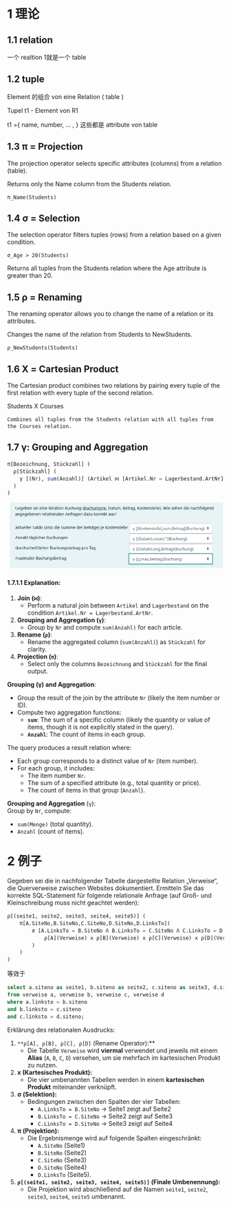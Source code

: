 
# 1 理论 

## 1.1 relation 

一个 realtion 1就是一个 table 

## 1.2 tuple

Element 的组合 von eine Relation ( table )

Tupel t1 - Element von R1

t1 ={ name, number, ... , }  这些都是 attribute von table 

## 1.3 **π = Projection**

The projection operator selects specific attributes (columns) from a relation (table).

Returns only the Name column from the Students relation.

```
π_Name(Students)
```

## 1.4 **σ = Selection**


The selection operator filters tuples (rows) from a relation based on a given condition.

```
σ_Age > 20(Students)
```


Returns all tuples from the Students relation where the Age attribute is greater than 20.

## 1.5 ρ = Renaming

The renaming operator allows you to change the name of a relation or its attributes.

Changes the name of the relation from Students to NewStudents.
```
ρ_NewStudents(Students)
```

## 1.6 Χ = Cartesian Product

The Cartesian product combines two relations by pairing every tuple of the first relation with every tuple of the second relation.

Students Χ Courses
```
Combines all tuples from the Students relation with all tuples from the Courses relation.
```


## 1.7 γ: Grouping and Aggregation 

```sql
π[Bezeichnung, Stückzahl] (
  ρ[Stückzahl] (
    γ [(Nr), sum(Anzahl)] (Artikel ⨝ [Artikel.Nr = Lagerbestand.ArtNr] Lagerbestand)
  )
)

```

![](image/Pasted%20image%2020241221215927.png)

#### 1.7.1.1 Explanation:

1. **Join (`⨝`)**:
    - Perform a natural join between `Artikel` and `Lagerbestand` on the condition `Artikel.Nr = Lagerbestand.ArtNr`.
2. **Grouping and Aggregation (`γ`)**:
    - Group by `Nr` and compute `sum(Anzahl)` for each article.
3. **Rename (`ρ`)**:
    - Rename the aggregated column (`sum(Anzahl)`) as `Stückzahl` for clarity.
4. **Projection (`π`)**:
    - Select only the columns `Bezeichnung` and `Stückzahl` for the final output.

**Grouping (γ) and Aggregation**:
- Group the result of the join by the attribute `Nr` (likely the item number or ID).
- Compute two aggregation functions:
    - **`sum`**: The sum of a specific column (likely the quantity or value of items, though it is not explicitly stated in the query).
    - **`Anzahl`**: The count of items in each group.

The query produces a result relation where:
- Each group corresponds to a distinct value of `Nr` (item number).
- For each group, it includes:
    - The item number `Nr`.
    - The sum of a specified attribute (e.g., total quantity or price).
    - The count of items in that group (`Anzahl`).

**Grouping and Aggregation** (`γ`):  
Group by `Nr`, compute:
- `sum(Menge)` (total quantity).
- `Anzahl` (count of items).



# 2 例子

Gegeben sei die in nachfolgender Tabelle dargestellte Relation „Verweise“, die Querverweise zwischen Websites dokumentiert. Ermitteln Sie das korrekte SQL-Statement für folgende relationale Anfrage (auf Groß- und Kleinschreibung muss nicht geachtet werden):
```sql
ρ[(seite1, seite2, seite3, seite4, seite5)] (
    π[A.SiteNo,B.SiteNo,C.SiteNo,D.SiteNo,D.LinksTo](
        σ [A.LinksTo = B.SiteNo Λ B.LinksTo = C.SiteNo Λ C.LinksTo = D.SiteNo](
            ρ[A](Verweise) x ρ[B](Verweise) x ρ[C](Verweise) x ρ[D](Verweise)
        )
    )
)
```

等效于 
```sql
select a.siteno as seite1, b.siteno as seite2, c.siteno as seite3, d.siteno as seite4, d.linksto as seite5
from verweise a, verweise b, verweise c, verweise d
where a.linksto = b.siteno
and b.linksto = c.siteno
and c.linksto = d.siteno;

```

Erklärung des relationalen Ausdrucks:

1. `**ρ[A], ρ[B], ρ[C], ρ[D]` (Rename Operator):**
    - Die Tabelle `Verweise` wird **viermal** verwendet und jeweils mit einem **Alias** (`A`, `B`, `C`, `D`) versehen, um sie mehrfach im kartesischen Produkt zu nutzen.
2. **x (Kartesisches Produkt):**
    - Die vier umbenannten Tabellen werden in einem **kartesischen Produkt** miteinander verknüpft.
3. **σ (Selektion):**
    - Bedingungen zwischen den Spalten der vier Tabellen:
        - `A.LinksTo = B.SiteNo` → Seite1 zeigt auf Seite2
        - `B.LinksTo = C.SiteNo` → Seite2 zeigt auf Seite3
        - `C.LinksTo = D.SiteNo` → Seite3 zeigt auf Seite4
4. **π (Projektion):**
    - Die Ergebnismenge wird auf folgende Spalten eingeschränkt:
        - `A.SiteNo` (Seite1)
        - `B.SiteNo` (Seite2)
        - `C.SiteNo` (Seite3)
        - `D.SiteNo` (Seite4)
        - `D.LinksTo` (Seite5).
5. **`ρ[(seite1, seite2, seite3, seite4, seite5)]` (Finale Umbenennung):**
    - Die Projektion wird abschließend auf die Namen `seite1`, `seite2`, `seite3`, `seite4`, `seite5` umbenannt.
